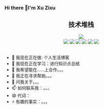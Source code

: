 ### Hi there 👋I'm Xu Zixu

<div align="center">
<!--           <a href="https://hits.seeyoufarm.com"><img src="https://hits.seeyoufarm.com/api/count/incr/badge.svg?url=https%3A%2F%2Fgithub.com%2Flamknh&count_bg=%2364DAE1&title_bg=%23555555&icon=github.svg&icon_color=%23E7E7E7&title=hits&edge_flat=false"/></a> -->
          <h2>技术堆栈</h2>
          <!-- <img src="https://img.shields.io/badge/Java-007396?style=flat-square&logo=Java&logoColor=white"/> -->
          <img src="https://img.shields.io/badge/JavaScript-F7DF1E?style=flat-square&logo=JavaScript&logoColor=black"/>
<br>
          <img src="https://img.shields.io/badge/React-61DAFB?style=flat-square&logo=React&logoColor=black"/>
          <img src="https://img.shields.io/badge/-Vue-ff69b4">
          <img src="https://img.shields.io/badge/Express-000000?style=flat-square&logo=Express&logoColor=white"/>
          <img src="https://img.shields.io/badge/Node.js-339933?style=flat-square&logo=Node.js&logoColor=white"/>
          <img src="https://img.shields.io/badge/MySQL-4479A1?style=flat-square&logo=MySQL&logoColor=white"/>
          <img src="https://img.shields.io/badge/Git-F05032?style=flat-square&logo=Git&logoColor=white"/>
          <br>
<br>
</div>

- 🔭 我现在正在做: 个人生活博客
- 🌱 我现在正在学习：进行知识点总结
- 👯 我希望能在……上合作。。。
- 🤔 我正在寻求帮助。。。
- 💬 问我关于。。。
- 📫 如何联系我：。。。
- 😄 代词：
- ⚡ 有趣的事实：。。。
